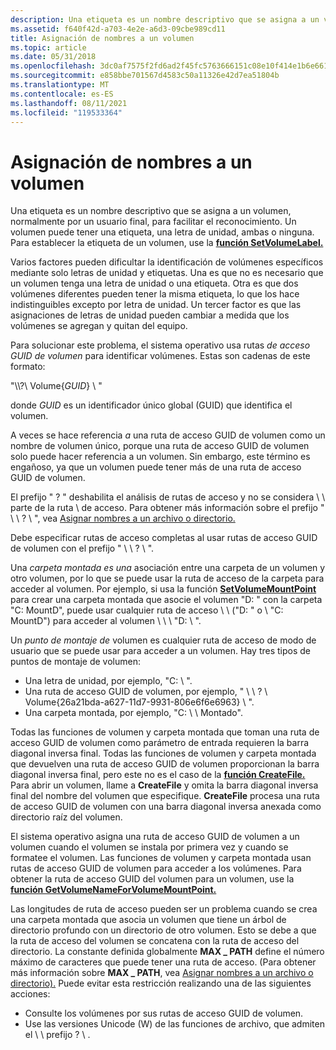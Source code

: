 ```yaml
---
description: Una etiqueta es un nombre descriptivo que se asigna a un volumen, normalmente por un usuario final, para facilitar el reconocimiento. Un volumen puede tener una etiqueta, una letra de unidad, ambas o ninguna. Para establecer la etiqueta de un volumen, use la función SetVolumeLabel.
ms.assetid: f640f42d-a703-4e2e-a6d3-09cbe989cd11
title: Asignación de nombres a un volumen
ms.topic: article
ms.date: 05/31/2018
ms.openlocfilehash: 3dc0af7575f2fd6ad2f45fc5763666151c08e10f414e1b6e6610e163c4c811cb
ms.sourcegitcommit: e858bbe701567d4583c50a11326e42d7ea51804b
ms.translationtype: MT
ms.contentlocale: es-ES
ms.lasthandoff: 08/11/2021
ms.locfileid: "119533364"
---
```

# <a name="naming-a-volume"></a>Asignación de nombres a un volumen

Una etiqueta es un nombre descriptivo que se asigna a un volumen, normalmente por un usuario final, para facilitar el reconocimiento. Un volumen puede tener una etiqueta, una letra de unidad, ambas o ninguna. Para establecer la etiqueta de un volumen, use la [**función SetVolumeLabel.**](/windows/desktop/api/WinBase/nf-winbase-setvolumelabela)

Varios factores pueden dificultar la identificación de volúmenes específicos mediante solo letras de unidad y etiquetas. Una es que no es necesario que un volumen tenga una letra de unidad o una etiqueta. Otra es que dos volúmenes diferentes pueden tener la misma etiqueta, lo que los hace indistinguibles excepto por letra de unidad. Un tercer factor es que las asignaciones de letras de unidad pueden cambiar a medida que los volúmenes se agregan y quitan del equipo.

Para solucionar este problema, el sistema operativo usa rutas *de acceso GUID de volumen* para identificar volúmenes. Estas son cadenas de este formato:

"\\\\?\\ Volume{*GUID*} \\ "

donde *GUID* es un identificador único global (GUID) que identifica el volumen.

A veces se hace referencia *a* una ruta de acceso GUID de volumen como un nombre de volumen único, porque una ruta de acceso GUID de volumen solo puede hacer referencia a un volumen. Sin embargo, este término es engañoso, ya que un volumen puede tener más de una ruta de acceso GUID de volumen.

El prefijo " ? " deshabilita el análisis de rutas de acceso y no se considera \\ \\ parte de la ruta \\ de acceso. Para obtener más información sobre el prefijo " \\ \\ ? \\ ", vea [Asignar nombres a un archivo o directorio.](naming-a-file.md)

Debe especificar rutas de acceso completas al usar rutas de acceso GUID de volumen con el prefijo " \\ \\ ? \\ ".

Una *carpeta montada es una* asociación entre una carpeta de un volumen y otro volumen, por lo que se puede usar la ruta de acceso de la carpeta para acceder al volumen. Por ejemplo, si usa la función [**SetVolumeMountPoint**](/windows/desktop/api/WinBase/nf-winbase-setvolumemountpointa) para crear una carpeta montada que asocie el volumen "D: " con la carpeta "C: MountD", puede usar cualquier ruta de acceso \\ \\ ("D: " o \\ "C: MountD") para acceder al volumen \\ \\ \\ "D: \\ ".

Un *punto de montaje de* volumen es cualquier ruta de acceso de modo de usuario que se puede usar para acceder a un volumen. Hay tres tipos de puntos de montaje de volumen:

-   Una letra de unidad, por ejemplo, "C: \\ ".
-   Una ruta de acceso GUID de volumen, por ejemplo, " \\ \\ ? \\ Volume{26a21bda-a627-11d7-9931-806e6f6e6963} \\ ".
-   Una carpeta montada, por ejemplo, "C: \\ \\ Montado".

Todas las funciones de volumen y carpeta montada que toman una ruta de acceso GUID de volumen como parámetro de entrada requieren la barra diagonal inversa final. Todas las funciones de volumen y carpeta montada que devuelven una ruta de acceso GUID de volumen proporcionan la barra diagonal inversa final, pero este no es el caso de la [**función CreateFile.**](/windows/desktop/api/FileAPI/nf-fileapi-createfilea) Para abrir un volumen, llame a **CreateFile** y omita la barra diagonal inversa final del nombre del volumen que especifique. **CreateFile** procesa una ruta de acceso GUID de volumen con una barra diagonal inversa anexada como directorio raíz del volumen.

El sistema operativo asigna una ruta de acceso GUID de volumen a un volumen cuando el volumen se instala por primera vez y cuando se formatee el volumen. Las funciones de volumen y carpeta montada usan rutas de acceso GUID de volumen para acceder a los volúmenes. Para obtener la ruta de acceso GUID del volumen para un volumen, use la [**función GetVolumeNameForVolumeMountPoint.**](/windows/desktop/api/FileAPI/nf-fileapi-getvolumenameforvolumemountpointw)

Las longitudes de ruta de acceso pueden ser un problema cuando se crea una carpeta montada que asocia un volumen que tiene un árbol de directorio profundo con un directorio de otro volumen. Esto se debe a que la ruta de acceso del volumen se concatena con la ruta de acceso del directorio. La constante definida globalmente **MAX \_ PATH** define el número máximo de caracteres que puede tener una ruta de acceso. (Para obtener más información sobre **MAX \_ PATH**, vea [Asignar nombres a un archivo o directorio).](naming-a-file.md) Puede evitar esta restricción realizando una de las siguientes acciones:

-   Consulte los volúmenes por sus rutas de acceso GUID de volumen.
-   Use las versiones Unicode (W) de las funciones de archivo, que admiten el \\ \\ prefijo ? \\ .

 

 



